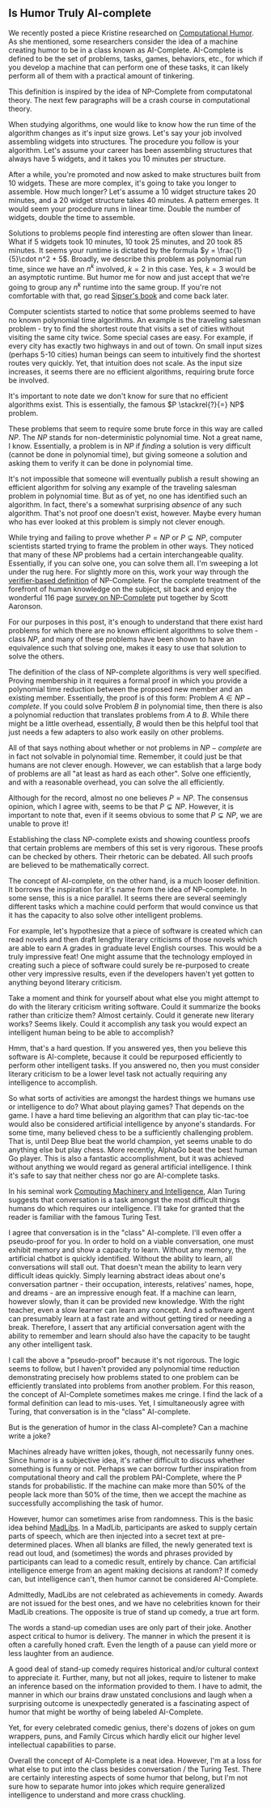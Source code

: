 ## Is Humor Truly AI-complete

We recently posted a piece Kristine researched on [Computational Humor](https://dataskeptic.com/blog/news/2017/computational-humor).  As she mentioned, some researchers consider the idea of a machine creating humor to be in a class known as AI-Complete.  AI-Complete is defined to be the set of problems, tasks, games, behaviors, etc., for which if you develop a machine that can perform one of these tasks, it can likely perform all of them with a practical amount of tinkering.

This definition is inspired by the idea of NP-Complete from computatonal theory.  The next few paragraphs will be a crash course in computational theory.

When studying algorithms, one would like to know how the run time of the algorithm changes as it's input size grows.  Let's say your job involved assembling widgets into structures.  The procedure you follow is your algorithm.  Let's assume your career has been assembling structures that always have 5 widgets, and it takes you 10 minutes per structure.

After a while, you're promoted and now asked to make structures built from 10 widgets.  These are more complex, it's going to take you longer to assemble.  How much longer?  Let's assume a 10 widget structure takes 20 minutes, and a 20 widget structure takes 40 minutes.  A pattern emerges.  It would seem your procedure runs in linear time.  Double the number of widgets, double the time to assemble.

Solutions to problems people find interesting are often slower than linear.  What if 5 widgets took 10 minutes, 10 took 25 minutes, and 20 took 85 minutes.  It seems your runtime is dictated by the formula $y = \frac{1}{5}\cdot n^2 + 5$.  Broadly, we describe this problem as polynomial run time, since we have an $n^k$ involved, $k=2$ in this case.  Yes, $k=3$ would be an asymptotic runtime.  But humor me for now and just accept that we're going to group any $n^k$ runtime into the same group.  If you're not comfortable with that, go read [Sipser's book](https://www.amazon.com/Introduction-Theory-Computation-Michael-Sipser/dp/113318779X) and come back later.

Computer scientists started to notice that some problems seemed to have no known polynomial time algorithms.  An example is the traveling salesman problem - try to find the shortest route that visits a set of cities without visiting the same city twice.  Some special cases are easy.  For example, if every city has exactly two highways in and out of town.  On small input sizes (perhaps 5-10 cities) human beings can seem to intuitively find the shortest routes very quickly.  Yet, that intuition does not scale.  As the input size increases, it seems there are no efficient algorithms, requiring brute force be involved.

It's important to note date we don't know for sure that no efficient algorithms exist.  This is essentially, the famous $P \stackrel{?}{=} NP$ problem.  

These problems that seem to require some brute force in this way are called $NP$.  The $NP$ stands for non-deterministic polynomial time.  Not a great name, I know.  Essentially, a problem is in $NP$ if *finding* a solution is very difficult (cannot be done in polynomial time), but giving someone a solution and asking them to verify it can be done in polynomial time.

It's not impossible that someone will eventually publish a result showing an efficient algorithm for solving any example of the traveling salesman problem in polynomial time.  But as of yet, no one has identified such an algorithm.  In fact, there's a somewhat surprising *absence* of any such algorithm.  That's not proof one doesn't exist, however.  Maybe every human who has ever looked at this problem is simply not clever enough.

While trying and failing to prove whether $P=NP$ or $P \subsetneq NP$, computer scientists started trying to frame the problem in other ways.  They noticed that many of these $NP$ problems had a certain interchangeable quality.  Essentially, if you can solve one, you can solve them all.  I'm sweeping a lot under the rug here.  For slightly more on this, work your way through the [verifier-based definition](https://en.wikipedia.org/wiki/NP_(complexity)) of NP-Complete.  For the complete treatment of the forefront of human knowledge on the subject, sit back and enjoy the wonderful 116 page [survey on NP-Complete](http://www.scottaaronson.com/blog/?p=3095) put together by Scott Aaronson.

For our purposes in this post, it's enough to understand that there exist hard problems for which there are no known efficient algorithms to solve them - class $NP$, and many of these problems have been shown to have an equivalence such that solving one, makes it easy to use that solution to solve the others.

The definition of the class of NP-complete algorithms is very well specified.  Proving membership in it requires a formal proof in which you provide a polynomial time reduction between the proposed new member and an existing member.  Essentially, the proof is of this form: Problem $A \in NP-complete$.  If you could solve Problem $B$ in polynomial time, then there is also a polynomial reduction that translates problems from $A$ to $B$.  While there might be a little overhead, essentially, $B$ would then be this helpful tool that just needs a few adapters to also work easily on other problems.

All of that says nothing about whether or not problems in $NP-complete$ are in fact not solvable in polynomial time.  Remember, it could just be that humans are not clever enough.  However, we can establish that a large body of problems are all "at least as hard as each other".  Solve one efficiently, and with a reasonable overhead, you can solve the all efficiently.

Although for the record, almost no one believes $P=NP$.  The consensus opinion, which I agree with, seems to be that $P \subsetneq NP$.  However, it is important to note that, even if it seems obvious to some that $P \subsetneq NP$, we are unable to prove it!

Establishing the class NP-complete exists and showing countless proofs that certain problems are members of this set is very rigorous.  These proofs can be checked by others.  Their rhetoric can be debated.  All such proofs are believed to be mathematically correct.

The concept of AI-complete, on the other hand, is a much looser definition.  It borrows the inspiration for it's name from the idea of NP-complete.  In some sense, this is a nice parallel.  It seems there are several seemingly different tasks which a machine could perform that would convince us that it has the capacity to also solve other intelligent problems.

For example, let's hypothesize that a piece of software is created which can read novels and then draft lengthy literary criticisms of those novels which are able to earn A grades in graduate level English courses.  This would be a truly impressive feat!  One might assume that the technology employed in creating such a piece of software could surely be re-purposed to create other very impressive results, even if the developers haven't yet gotten to anything beyond literary criticism.

Take a moment and think for yourself about what else you might attempt to do with the literary criticism writing software.  Could it summarize the books rather than criticize them?  Almost certainly.  Could it generate new literary works?  Seems likely.  Could it accomplish any task you would expect an intelligent human being to be able to accomplish?

Hmm, that's a hard question. If you answered yes, then you believe this software is AI-complete, because it could be repurposed efficiently to perform other intelligent tasks.  If you answered no, then you must consider literary criticism to be a lower level task not actually requiring any intelligence to accomplish.

So what sorts of activities are amongst the hardest things we humans use or intelligence to do?  What about playing games?  That depends on the game.  I have a hard time believing an algorithm that can play tic-tac-toe would also be considered artificial intelligence by anyone's standards.  For some time, many believed chess to be a sufficiently challenging problem.  That is, until Deep Blue beat the world champion, yet seems unable to do anything else but play chess.  More recently, AlphaGo beat the best human Go player.  This is also a fantastic accomplishment, but it was achieved without anything we would regard as general artificial intelligence.  I think it's safe to say that neither chess nor go are AI-complete tasks.

In his seminal work [Computing Machinery and Intelligence](https://www.csee.umbc.edu/courses/471/papers/turing.pdf), Alan Turing suggests that conversation is a task amongst the most difficult things humans do which requires our intelligence.  I'll take for granted that the reader is familiar with the famous Turing Test.

I agree that conversation is in the "class" AI-complete.  I'll even offer a pseudo-proof for you.  In order to hold on a viable conversation, one must exhibit memory and show a capacity to learn.  Without any memory, the artificial chatbot is quickly identified.  Without the ability to learn, all conversations will stall out.  That doesn't mean the ability to learn very difficult ideas quickly.  Simply learning abstract ideas about one's conversation partner - their occupation, interests, relatives' names, hope, and dreams - are an impressive enough feat.  If a machine can learn, however slowly, than it can be provided new knowledge.  With the right teacher, even a slow learner can learn any concept.  And a software agent can presumably learn at a fast rate and without getting tired or needing a break.  Therefore, I assert that any artificial conversation agent with the ability to remember and learn should also have the capacity to be taught any other intelligent task.

I call the above a "pseudo-proof" because it's not rigorous.  The logic seems to follow, but I haven't provided any polynomial time reduction demonstrating precisely how problems stated to one problem can be efficiently translated into problems from another problem.  For this reason, the concept of AI-Complete sometimes makes me cringe.  I find the lack of a formal definition can lead to mis-uses.  Yet, I simultaneously agree with Turing, that conversation is in the "class" AI-complete.

But is the generation of humor in the class AI-complete?  Can a machine write a joke?

Machines already have written jokes, though, not necessarily funny ones.  Since humor is a subjective idea, it's rather difficult to discuss whether something is funny or not.  Perhaps we can borrow further inspiration from computational theory and call the problem PAI-Complete, where the P stands for probabilistic.  If the machine can make more than 50% of the people lack more than 50% of the time, then we accept the machine as successfully accomplishing the task of humor.

However, humor can sometimes arise from randomness.  This is the basic idea behind [MadLibs](http://www.madlibs.com/).  In a MadLib, participants are asked to supply certain parts of speech, which are then injected into a secret text at pre-determined places.  When all blanks are filled, the newly generated text is read out loud, and (sometimes) the words and phrases provided by participants can lead to a comedic result, entirely by chance.  Can artificial intelligence emerge from an agent making decisions at random?  If comedy can, but intelligence can't, then humor cannot be considered AI-Complete.

Admittedly, MadLibs are not celebrated as achievements in comedy.  Awards are not issued for the best ones, and we have no celebrities known for their MadLib creations.  The opposite is true of stand up comedy, a true art form.

The words a stand-up comedian uses are only part of their joke.  Another aspect critical to humor is delivery.  The manner in which the present it is often a carefully honed craft.  Even the length of a pause can yield more or less laughter from an audience.

A good deal of stand-up comedy requires historical and/or cultural context to appreciate it.  Further, many, but not all jokes, require to listener to make an inference based on the information provided to them.  I have to admit, the manner in which our brains draw unstated conclusions and laugh when a surprising outcome is unexpectedly generated is a fascinating aspect of humor that might be worthy of being labeled AI-Complete.

Yet, for every celebrated comedic genius, there's dozens of jokes on gum wrappers, puns, and Family Circus which hardly elicit our higher level intellectual capabilities to parse.

Overall the concept of AI-Complete is a neat idea.  However, I'm at a loss for what else to put into the class besides conversation / the Turing Test.  There are certainly interesting aspects of some humor that belong, but I'm not sure how to separate humor into jokes which require generalized intelligence to understand and more crass chuckling.

